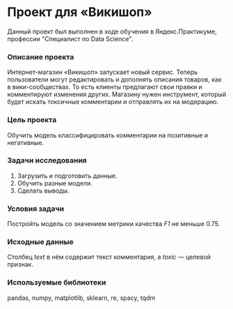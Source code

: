 # Проект для «Викишоп»
Данный проект был выполнен в ходе обучения в Яндекс.Практикуме, профессии "Специалист по Data Science".

### Описание проекта
Интернет-магазин «Викишоп» запускает новый сервис. Теперь пользователи могут редактировать и дополнять описания товаров, как в вики-сообществах. То есть клиенты предлагают свои правки и комментируют изменения других. Магазину нужен инструмент, который будет искать токсичные комментарии и отправлять их на модерацию.


### Цель проекта
Обучить модель классифицировать комментарии на позитивные и негативные.


### Задачи исследования
1. Загрузить и подготовить данные.
2. Обучить разные модели. 
3. Сделать выводы.


### Условия задачи
Постройть модель со значением метрики качества *F1* не меньше 0.75. 

### Исходные данные
Столбец *text* в нём содержит текст комментария, а *toxic* — целевой признак.


### Используемые библиотеки
pandas, numpy, matplotlib, sklearn, re, spacy, tqdm
